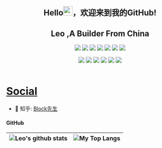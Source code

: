 <p align="center">
<h2 align="center">Hello<img src="https://cdn.jsdelivr.net/gh/MaleWeb/picture/images/techblog/hi.gif" width="25">，欢迎来到我的GitHub!</h3>
<h2 height="200px" align="center">Leo ,A Builder From China</h2>
</p>

<p align="center">
<div align="center">
  <img src="https://img.shields.io/badge/-JavaScript-f6da1c?style=flat&logo=javascript&logoColor=white">
  <img src="https://img.shields.io/badge/-TypeScript-2b6dbf?style=flat&logo=typescript&logoColor=white">
  <img src="https://img.shields.io/badge/-Vue-46b882?style=flat&logo=vue.js&logoColor=white">
  <img src="https://img.shields.io/badge/-React-00b4ce?style=flat&logo=react&logoColor=white">
  <img src="https://img.shields.io/badge/-Node.js-3C873A?style=flat&logo=Node.js&logoColor=white">
  <img src="https://img.shields.io/badge/-Express-%33A2?style=flat-square&logo=Express">
  <img src="https://img.shields.io/badge/-Webpack-%232C3A42?style=flat-square&logo=webpack">
</div>
<p></p>
<div align="center">
  <img src="https://img.shields.io/badge/-Python-black?style=flat&logo=python">
  <img src="https://img.shields.io/badge/-PHP-2b6dbf?style=flat&logo=php&logoColor=white">
  <img src="https://img.shields.io/badge/-ThinkPHP-46b882?style=flat&logo=thinkphp5&logoColor=white">
  <img src="https://img.shields.io/badge/-MySQL-33333D?style=flat&logo=mysql&logoColor=white">
    <img src="https://img.shields.io/badge/-Git-ee462c?style=flat&logo=git&logoColor=white">
    <img src="https://img.shields.io/badge/-Linux-408e43?style=flat&logo=linux&logoColor=white">
</div>

<br />

# <a href="http://me.xy77.live/">Social</a>
- 💬 知乎: [Block先生](https://www.zhihu.com/people/blake-25-47) 

#### GitHub
|![Leo's github stats](https://github-readme-stats.vercel.app/api?username=lixiaoyu77&show_icons=true&locale=en&hide_border=true)|![My Top Langs](https://github-readme-stats.vercel.app/api/top-langs/?username=lixiaoyu77&locale=en&hide_border=true&layout=compact)|
|-|-|


